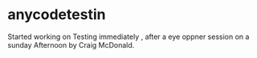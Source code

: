 # anycodetestin
Started working on Testing immediately , after a eye oppner session on a sunday Afternoon by Craig McDonald.

